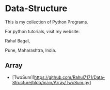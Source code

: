 
# Data-Structure

This is my collection of Python Programs.<br />

For python tutorials, visit my website:<br />

Rahul Bagal,<br />

Pune, Maharashtra, India.<br />

## Array
- [TwoSum][https://github.com/Rahul7171/Data-Structure/blob/main/Array/TwoSum.py]